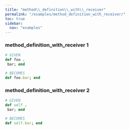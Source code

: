 ```yaml
---
title: "method\\_definition\\_with\\_receiver"
permalink: "/examples/method_definition_with_receiver/"
toc: true
sidebar:
  nav: "examples"
---
```


### method\_definition\_with\_receiver 1
```ruby
# GIVEN
def foo . 
 bar; end
```
```ruby
# BECOMES
def foo.bar; end
```
### method\_definition\_with\_receiver 2
```ruby
# GIVEN
def self . 
 bar; end
```
```ruby
# BECOMES
def self.bar; end
```
